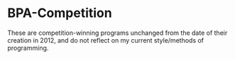# BPA-Competition

These are competition-winning programs unchanged from the date of their creation in 2012, and do not reflect on my current style/methods of programming.

